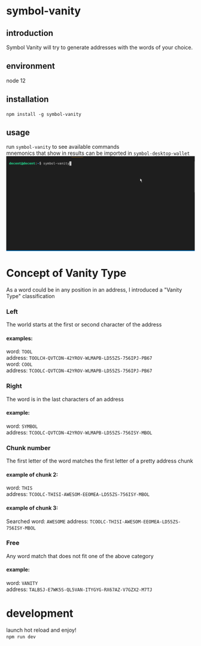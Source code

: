 # symbol-vanity

## introduction
Symbol Vanity will try to generate addresses with the words of your choice.

## environment
node 12

## installation
`npm install -g symbol-vanity`

## usage
run `symbol-vanity` to see available commands \
mnemonics that show in results can be imported in `symbol-desktop-wallet`
![](symbol-vanity.gif)


# Concept of Vanity Type
As a word could be in any position in an address, I introduced a "Vanity Type" classification
### Left
The world starts at the first or second character of the address
#### examples:
word: `TOOL` \
address: `TOOLCH-QVTCDN-42YROV-WLMAPB-LD55ZS-756IPJ-PB67` \
word: `COOL` \
address: `TCOOLC-QVTCDN-42YROV-WLMAPB-LD55ZS-756IPJ-PB67`

### Right
The word is in the last characters of an address
#### example:
word: `SYMBOL` \
address: `TCOOLC-QVTCDN-42YROV-WLMAPB-LD55ZS-756ISY-MBOL`

### Chunk number
The first letter of the word matches the first letter of a pretty address chunk

#### example of chunk 2:
word: `THIS` \
address: `TCOOLC-THISI-AWESOM-EEOMEA-LD55ZS-756ISY-MBOL`

#### example of chunk 3:
Searched word: `AWESOME`
address: `TCOOLC-THISI-AWESOM-EEOMEA-LD55ZS-756ISY-MBOL`

### Free
Any word match that does not fit one of the above category
#### example:
word: `VANITY` \
address: `TALBSJ-E7WK5S-QL5VAN-ITYGYG-RX67AZ-V7GZX2-M7TJ`

# development
launch hot reload and enjoy! \
`npm run dev`
